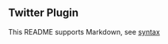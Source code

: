 ## Twitter Plugin

This README supports Markdown, see [syntax](https://help.github.com/articles/markdown-basics/)

